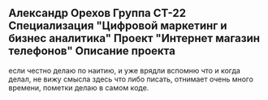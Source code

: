 Александр Орехов
Группа СТ-22
Специализация "Цифровой маркетинг и бизнес аналитика"
Проект "Интернет магазин телефонов"
Описание проекта
---
если честно делаю по наитию, и уже врядли вспомню что и когда делал, не вижу смысла здесь что либо писать, 
отнимает очень много времени, пометки делаю в самом коде.